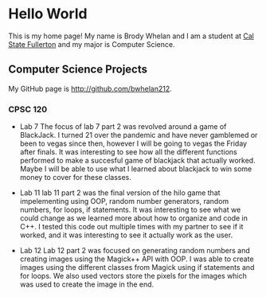 # Hello World

This is my home page! My name is Brody Whelan and I am a student at [Cal State Fullerton](http://www.fullerton.edu/) and my major is Computer Science.

## Computer Science Projects

My GitHub page is http://github.com/bwhelan212.

### CPSC 120

* Lab 7
    The focus of lab 7 part 2 was revolved around a game of BlackJack.
    I turned 21 over the pandemic and have never gamblemed or been to vegas
    since then, however I will be going to vegas the Friday after finals. It
    was interesting to see how all the different functions performed to make
    a succesful game of blackjack that actually worked. Maybe I will be able
    to use what I learned about blackjack to win some money to cover for
    these classes.

* Lab 11
   lab 11 part 2 was the final version of the hilo game that impelementing using OOP, random number generators, random numbers, for loops, if statements. It was interesting to see what we could change as we learned more about how to organize and code in C++. I tested this code out multiple times with my partner to see if it worked, and it was interesting to see it actually work as the user.

* Lab 12
   Lab 12 part 2 was focused on generating random numbers and creating images using the Magick++ API with OOP. I was able to create images using the different classes from Magick using if statements and for loops. We also used vectors store the pixels for the images which was used to create the image in the end. 

